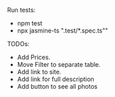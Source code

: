 Run tests:
 - npm test 
 - npx jasmine-ts \".test/*.spec.ts\""

TODOs: 
- Add Prices.
- Move Filter to separate table.
- Add link to site.
- Add link for full description
- Add button to see all photos
